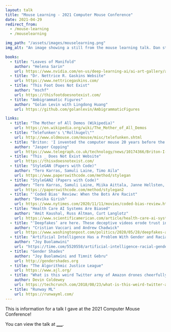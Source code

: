 ```yaml
---
layout: talk
title: "Mouse Learning - 2021 Computer Mouse Conference"
date: 2021-04-29
redirect_from:
  - /mouse-learning
  - /mouselearning

img_path: "/assets/images/mouselearning.png"
img_alt: "An image showing a still from the mouse learning talk. Dan stands in the middle of a garden surrounded by mac windows. The one behind his head says Mouse Learning. The window on the left says 'a video for the 2021 computer mouse conference by The Coding Train'. And the last one says 'inspired by The Dada of All Demos by emma rae bruml norton'."

books:
  - title: "Leaves of Manifold"
    author: "Helena Sarin"
    url: https://www.nvidia.com/en-us/deep-learning-ai/ai-art-gallery/artists/?artist=artist-11-helena-sarin
  - title: "Dr. Nettrice R. Gaskins Website"
    url: https://www.nettricegaskins.com/
  - title: "This Foot Does Not Exist"
    author: "mschf"
    url: https://thisfootdoesnotexist.com/
  - title: "Ambigrammatic Figures"
    author: "Golan Levin with Lingdong Huang"
    url: https://github.com/golanlevin/AmbigrammaticFigures

links:
  - title: "The Mother of All Demos (Wikipedia)"
    url: https://en.wikipedia.org/wiki/The_Mother_of_All_Demos
  - title: "Telefunken's \"Rollkugel\""
    url: http://www.oldmouse.com/mouse/misc/telefunken.shtml
  - title: "Briton: 'I invented the computer mouse 20 years before the Americans' (Ralph Benjamin Article)"
    author: "Jasper Copping"
    url: https://www.telegraph.co.uk/technology/news/10174366/Briton-I-invented-the-computer-mouse-20-years-before-the-Americans.html
  - title: "This _ Does Not Exist Website"
    url: https://thisxdoesnotexist.com/
  - title: "StyleGAN (Papers with Code)"
    author: "Tero Karras, Samuli Laine, Timo Aila"
    url: https://www.paperswithcode.com/method/stylegan
  - title: "StyleGAN2 (Papers with Code)"
    author: "Tero Karras, Samuli Laine, Miika Aittala, Janne Hellsten, Jaakko Lehtinen, Timo Aila"
    url: https://paperswithcode.com/method/stylegan2
  - title: "'Coded Bias' Review: When the Bots Are Racist"
    author: "Devika Girish"
    url: https://www.nytimes.com/2020/11/11/movies/coded-bias-review.html
  - title: "Health Care AI Systems Are Biased"
    author: "Amit Kaushal, Russ Altman, Curt Langlotz"
    url: https://www.scientificamerican.com/article/health-care-ai-systems-are-biased/
  - title: "‘Deepfakes’ are here. These deceptive videos erode trust in all news media."
    author: "Cristian Vaccari and Andrew Chadwick"
    url: https://www.washingtonpost.com/politics/2020/05/28/deepfakes-are-here-these-deceptive-videos-erode-trust-all-news-media/
  - title: "Artificial Intelligence Has a Problem With Gender and Racial Bias. Here’s How to Solve It"
    author: "Joy Buolamwini"
    url: "https://time.com/5520558/artificial-intelligence-racial-gender-bias/"
  - title: "Gender Shades"
    author: "Joy Buolamwini and Timnit Gebru"
    url: http://gendershades.org
  - title: "The Algorithmic Justice League"
    url: https://www.ajl.org/
  - title: "What is this weird Twitter army of Amazon drones cheerfully defending warehouse work?"
    author: Devin Coldewey
    url: https://techcrunch.com/2018/08/23/what-is-this-weird-twitter-army-of-amazon-drones-cheerfully-defending-warehouse-work/
  - title: "Runway ML"
    url: https://runwayml.com/
---
```


This is information for a talk I gave at the 2021 Computer Mouse Conference!

You can view the talk at <a href="#">___</a>.
